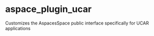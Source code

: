 # aspace_plugin_ucar
Customizes the AspacesSpace public interface specifically for UCAR applications
